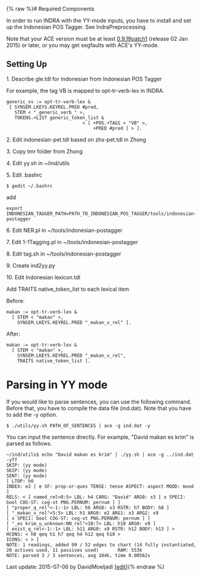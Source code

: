 {% raw %}# Required Components

In order to run INDRA with the YY-mode inputs, you have to install and
set up the Indonesian POS Tagger. See
IndraPreprocessing.

Note that your ACE version must be at least
[0.9.19patch1](http://sweaglesw.org/linguistics/ace/download/ace-0.9.19patch1-x86-64.tar.gz)
(release 02 Jan 2015) or later, or you may get segfaults with ACE's
YY-mode.

## Setting Up

1\. Describe gle.tdl for Indonesian from Indonesian POS Tagger

For example, the tag VB is mapped to opt-tr-verb-lex in INDRA.

    generic_vv := opt-tr-verb-lex &
     [ SYNSEM.LKEYS.KEYREL.PRED #pred,
       STEM < "_generic_verb_" >,
       TOKENS.+LIST generic_token_list & 
                                < [ +POS.+TAGS < "VB" >,
                                    +PRED #pred ] > ].

2\. Edit indonesian-pet.tdl based on zhs-pet.tdl in Zhong

3\. Copy tmr folder from Zhong

4\. Edit yy.sh in \~/ind/utils

5\. Edit .bashrc

    $ gedit ~/.bashrc

add

    export INDONESIAN_TAGGER_PATH=PATH_TO_INDONESIAN_POS_TAGGER/tools/indonesian-postagger

6\. Edit NER.pl in \~/tools/indonesian-postagger

7\. Edit 1-1Tagging.pl in \~/tools/indonesian-postagger

8\. Edit tag.sh in \~/tools/indonesian-postagger

9\. Create ind2yy.py

10\. Edit Indonesian lexicon.tdl

Add TRAITS native\_token\_list to each lexical item

Before:

    makan := opt-tr-verb-lex &
      [ STEM < "makan" >,
        SYNSEM.LKEYS.KEYREL.PRED "_makan_v_rel" ].

After:

    makan := opt-tr-verb-lex &
      [ STEM < "makan" >,
        SYNSEM.LKEYS.KEYREL.PRED "_makan_v_rel",
        TRAITS native_token_list ].

# Parsing in YY mode

If you would like to parse sentences, you can use the following command.
Before that, you have to compile the data file (ind.dat). Note that you
have to add the -y option.

    $ ./utils/yy.sh PATH_OF_SENTENCES | ace -g ind.dat -y

You can input the sentence directly. For example, "David makan es krim"
is parsed as follows.

    ~/ind/utils$ echo "David makan es krim" | ./yy.sh | ace -g ../ind.dat -yTf
    SKIP: (yy mode)
    SKIP: (yy mode)
    SENT: (yy mode) 
    [ LTOP: h0 
    INDEX: e2 [ e SF: prop-or-ques TENSE: tense ASPECT: aspect MOOD: mood ] 
    RELS: < [ named_rel<0:5> LBL: h4 CARG: "David" ARG0: x3 [ x SPECI: bool COG-ST: cog-st PNG.PERNUM: pernum ] ]  
    [ "proper_q_rel"<-1:-1> LBL: h6 ARG0: x3 RSTR: h7 BODY: h8 ]  
    [ "_makan_v_rel"<5:5> LBL: h1 ARG0: e2 ARG1: x3 ARG2: x9 
    [ x SPECI: bool COG-ST: cog-st PNG.PERNUM: pernum ] ]  
    [ "_es krim_u_unknown:NN_rel"<10:7> LBL: h10 ARG0: x9 ]  
    [ exist_q_rel<-1:-1> LBL: h11 ARG0: x9 RSTR: h12 BODY: h13 ] > 
    HCONS: < h0 qeq h1 h7 qeq h4 h12 qeq h10 > 
    ICONS: < > ] 
    NOTE: 1 readings, added 99 / 52 edges to chart (14 fully instantiated, 20 actives used, 11 passives used)       RAM: 553k
    NOTE: parsed 3 / 3 sentences, avg 184k, time 0.00562s

Last update: 2015-07-06 by DavidMoeljadi [[edit](https://github.com/delph-in/docs/wiki/IndraYYMode/_edit)]{% endraw %}